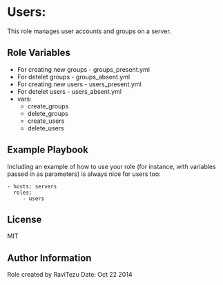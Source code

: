 Users:
=========

This role manages user accounts and groups on a server.

Role Variables
--------------
- For creating new groups - groups_present.yml 
- For detelet groups - groups_absent.yml
- For creating new users - users_present.yml
- For detelet users - users_absent.yml
- vars:
    - create_groups
    - delete_groups
    - create_users 
    - delete_users

Example Playbook
----------------

Including an example of how to use your role (for instance, with variables passed in as parameters) is always nice for users too:

    - hosts: servers
      roles:
         - users

License
-------
MIT

Author Information
------------------
Role created by RaviTezu 
Date: Oct 22 2014
